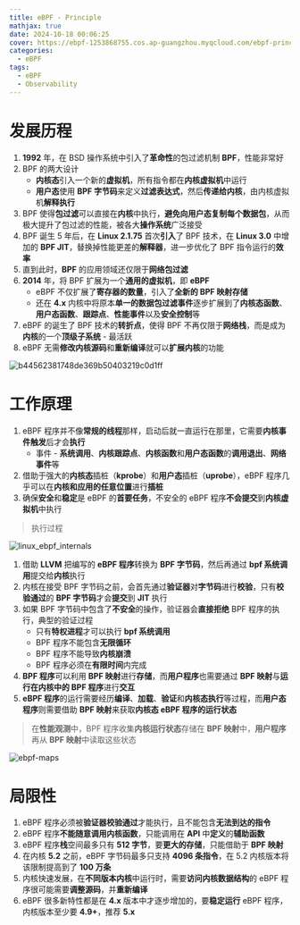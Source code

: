 ```yaml
---
title: eBPF - Principle
mathjax: true
date: 2024-10-18 00:06:25
cover: https://ebpf-1253868755.cos.ap-guangzhou.myqcloud.com/ebpf-principle.png
categories:
  - eBPF
tags:
  - eBPF
  - Observability
---
```


# 发展历程

1. **1992** 年，在 BSD 操作系统中引入了**革命性**的包过滤机制 **BPF**，性能非常好
2. BPF 的两大设计
   - **内核态**引入一个新的**虚拟机**，所有指令都在**内核虚拟机**中运行
   - **用户态**使用 **BPF 字节码**来定义**过滤表达式**，然后**传递给内核**，由内核虚拟机**解释执行**
3. BPF 使得**包过滤**可以直接在**内核**中执行，**避免向用户态复制每个数据包**，从而极大提升了包过滤的性能，被各大**操作系统**广泛接受
4. BPF 诞生 5 年后，在 **Linux 2.1.75** 首次**引入**了 BPF 技术，在 **Linux 3.0** 中增加的 **BPF JIT**，替换掉性能更差的**解释器**，进一步优化了 BPF 指令运行的**效率**
5. 直到此时，**BPF** 的应用领域还仅限于**网络包过滤**
6. **2014** 年，将 BPF 扩展为一个**通用的虚拟机**，即 **eBPF**
   - eBPF 不仅扩展了**寄存器的数量**，引入了**全新的 BPF 映射存储**
   - 还在 **4.x** 内核中将原本**单一的数据包过滤事件**逐步扩展到了**内核态函数**、**用户态函数**、**跟踪点**、**性能事件**以及**安全控制**等
7. eBPF 的诞生了 BPF 技术的**转折点**，使得 BPF 不再仅限于**网络栈**，而是成为**内核**的一个**顶级子系统** - 最活跃
8. eBPF 无需**修改内核源码**和**重新编译**就可以**扩展内核**的功能

<!-- more -->

![b44562381748de369b50403219c0d1ff](https://ebpf-1253868755.cos.ap-guangzhou.myqcloud.com/b44562381748de369b50403219c0d1ff.jpg)

# 工作原理

1. eBPF 程序并不像**常规的线程**那样，启动后就一直运行在那里，它需要**内核事件触发**后才会**执行**
   - 事件 - **系统调用**、**内核跟踪点**、**内核函数**和**用户态函数**的**调用退出**、**网络事件**等
2. 借助于强大的**内核态**插桩（**kprobe**）和**用户态**插桩（**uprobe**），eBPF 程序几乎可以在**内核和应用的任意位置**进行**插桩**
3. 确保**安全**和**稳定**是 eBPF 的**首要任务**，不安全的 eBPF 程序**不会提交**到**内核虚拟机**中执行

> 执行过程

![linux_ebpf_internals](https://ebpf-1253868755.cos.ap-guangzhou.myqcloud.com/linux_ebpf_internals.png)

1. 借助 **LLVM** 把编写的 **eBPF 程序**转换为 **BPF 字节码**，然后再通过 **bpf 系统调用**提交给**内核**执行
2. 内核在接受 BPF 字节码之前，会首先通过**验证器**对**字节码**进行**校验**，只有**校验通过**的 **BPF 字节码**才会**提交**到 **JIT** 执行
3. 如果 BPF 字节码中包含了**不安全**的操作，验证器会**直接拒绝** BPF 程序的执行，典型的验证过程
   - 只有**特权进程**才可以执行 **bpf 系统调用**
   - BPF 程序不能包含**无限循环**
   - BPF 程序不能导致**内核崩溃**
   - BPF 程序必须在**有限时间**内完成
4. **BPF 程序**可以利用 **BPF 映射**进行**存储**，而**用户程序**也需要通过 **BPF 映射**与**运行在内核中的 BPF 程序**进行**交互**
5. **eBPF 程序**的运行需要经历**编译**、**加载**、**验证**和**内核态执行**等过程，而**用户态程序**则需要借助 **BPF 映射**来获取**内核态 eBPF 程序的运行状态**

> 在**性能观测**中，BPF 程序收集**内核运行状态**存储在 **BPF 映射**中，**用户程序**再从 **BPF 映射**中读取这些状态

![ebpf-maps](https://ebpf-1253868755.cos.ap-guangzhou.myqcloud.com/ebpf-maps.webp)

# 局限性

1. eBPF 程序必须被**验证器校验通过**才能执行，且不能包含**无法到达的指令**
2. eBPF 程序**不能随意调用内核函数**，只能调用在 **API** 中**定义**的**辅助函数**
3. eBPF 程序**栈**空间最多只有 **512 字节**，要**更大的存储**，只能借助于 **BPF 映射**
4. 在内核 **5.2** 之前，eBPF 字节码最多只支持 **4096 条指令**，在 5.2 内核版本将该限制提高到了 **100 万条**
5. 内核快速发展，在**不同版本内核**中运行时，需要**访问内核数据结构**的 eBPF 程序很可能需要**调整源码**，并**重新编译**
6. eBPF 很多新特性都是在 **4.x** 版本中才逐步增加的，要**稳定运行** eBPF 程序，内核版本至少要 **4.9+**，推荐 **5.x**
